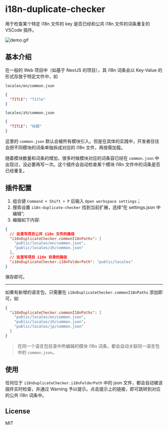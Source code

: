 # i18n-duplicate-checker

用于检查某个特定 i18n 文件的 key 是否已经和公共 i18n 文件的词条重复的 VSCode 插件。

![demo.gif](./docs/demo.gif)

## 基本介绍
在一般的 Web 项目中（如基于 NextJS 的项目），其 i18n 词条会以 Key-Value 的形式存放于特定文件中，如

`locales/en/common.json`

```json
{
  "TITLE": "Title"
}
```

`locales/zh/common.json`

```json
{
  "TITLE": "标题"
}
```

这里的 `common.json` 默认会被所有模块引入。但是在具体的实践中，开发者往往会把不同模块的词条单独拆成对应的 i18n 文件，再按需加载。

随着模块数量和词条的增加，很多时候模块对应的词条容已经在 `common.json` 中出现过，没必要再写一次。这个插件会自动检查某个模块 i18n 文件中的词条是否已经重复。

## 插件配置
1. 组合键 `Command + Shift + P` 后输入 `Open workspace settings`；
2. 搜索设置 `i18n-duplicate-checker` 找到当前扩展，选择“在 settings.json 中编辑”;
3. 编辑如下内容:
  ```json
  {
    // 这里写项目公共 i18n 文件的路径
    "i18nDuplicateChecker.commonI18nPaths": [
      "public/locales/en/common.json",
      "public/locales/zh/common.json"
    ],
    // 这里写项目 i18n 目录的路径
    "i18nDuplicateChecker.i18nFolderPath": "public/locales"
  }
  ```
  保存即可。

---

如果有新增的语言包，只需要在 `i18nDuplicateChecker.commonI18nPaths` 添加即可，如
```json
{
  "i18nDuplicateChecker.commonI18nPaths": [
    "public/locales/en/common.json",
    "public/locales/zh/common.json"，
    "public/locales/jp/common.json"
  ]
}
```

> 在同一个语言包目录中所编辑的模块 i18n 词条，都会自动关联同一语言包中的 `common.json`。

## 使用
任何位于 `i18nDuplicateChecker.i18nFolderPath` 中的 json 文件，都会自动被该插件实时检查，并通过 Warning 予以提示。点击提示上的链接，即可跳转到对应的公共 i18n 词条中。

## License
MIT
